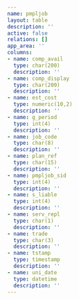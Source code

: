 ```yaml
---
name: pmpljob
layout: table
description: ''
active: false
relations: []
app_area: ''
columns:
- name: comp_avail
  type: char(200)
  description: ''
- name: comp_display
  type: char(200)
  description: ''
- name: est_cost
  type: numeric(10,2)
  description: ''
- name: g_period
  type: int(4)
  description: ''
- name: job_code
  type: char(8)
  description: ''
- name: plan_ref
  type: char(15)
  description: ''
- name: pmpljob_sid
  type: int(4)
  description: ''
- name: s_liable
  type: int(4)
  description: ''
- name: serv_repl
  type: char(1)
  description: ''
- name: trade
  type: char(3)
  description: ''
- name: tstamp
  type: timestamp
  description: ''
- name: uni_date
  type: datetime
  description: ''
---
```


